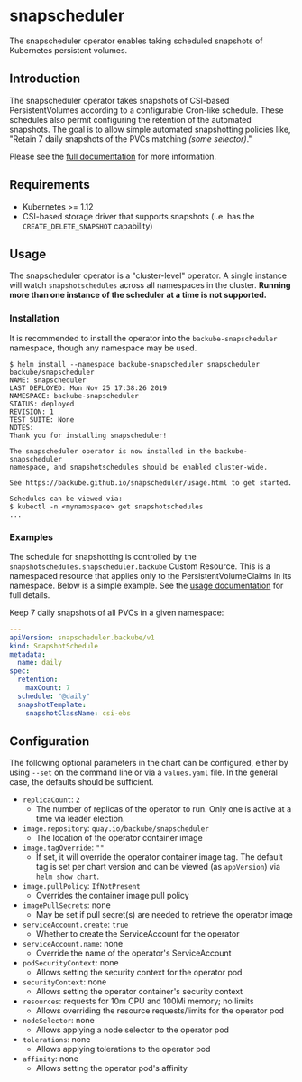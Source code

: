 # snapscheduler

The snapscheduler operator enables taking scheduled snapshots of Kubernetes
persistent volumes.

## Introduction

The snapscheduler operator takes snapshots of CSI-based PersistentVolumes
according to a configurable Cron-like schedule. These schedules also permit
configuring the retention of the automated snapshots. The goal is to allow
simple automated snapshotting policies like, "Retain 7 daily snapshots of the
PVCs matching *(some selector)*."

Please see the [full documentation](https://backube.github.io/snapscheduler/)
for more information.

## Requirements

- Kubernetes >= 1.12
- CSI-based storage driver that supports snapshots (i.e. has the
  `CREATE_DELETE_SNAPSHOT` capability)

## Usage

The snapscheduler operator is a "cluster-level" operator. A single instance will
watch `snapshotschedules` across all namespaces in the cluster. **Running more
than one instance of the scheduler at a time is not supported.**

### Installation

It is recommended to install the operator into the `backube-snapscheduler`
namespace, though any namespace may be used.

```console
$ helm install --namespace backube-snapscheduler snapscheduler backube/snapscheduler
NAME: snapscheduler
LAST DEPLOYED: Mon Nov 25 17:38:26 2019
NAMESPACE: backube-snapscheduler
STATUS: deployed
REVISION: 1
TEST SUITE: None
NOTES:
Thank you for installing snapscheduler!

The snapscheduler operator is now installed in the backube-snapscheduler
namespace, and snapshotschedules should be enabled cluster-wide.

See https://backube.github.io/snapscheduler/usage.html to get started.

Schedules can be viewed via:
$ kubectl -n <mynampspace> get snapshotschedules
...
```

### Examples

The schedule for snapshotting is controlled by the
`snapshotschedules.snapscheduler.backube` Custom Resource. This is a namespaced
resource that applies only to the PersistentVolumeClaims in its namespace. Below
is a simple example. See the [usage
documentation](https://backube.github.io/snapscheduler/usage.html) for full
details.

Keep 7 daily snapshots of all PVCs in a given namespace:

```yaml
---
apiVersion: snapscheduler.backube/v1
kind: SnapshotSchedule
metadata:
  name: daily
spec:
  retention:
    maxCount: 7
  schedule: "@daily"
  snapshotTemplate:
    snapshotClassName: csi-ebs
```

## Configuration

The following optional parameters in the chart can be configured, either by
using `--set` on the command line or via a `values.yaml` file. In the general
case, the defaults should be sufficient.

- `replicaCount`: `2`
  - The number of replicas of the operator to run. Only one is active at a time
    via leader election.
- `image.repository`: `quay.io/backube/snapscheduler`
  - The location of the operator container image
- `image.tagOverride`: `""`
  - If set, it will override the operator container image tag. The default tag
    is set per chart version and can be viewed (as `appVersion`) via `helm show
    chart`.
- `image.pullPolicy`: `IfNotPresent`
  - Overrides the container image pull policy
- `imagePullSecrets`: none
  - May be set if pull secret(s) are needed to retrieve the operator image
- `serviceAccount.create`: `true`
  - Whether to create the ServiceAccount for the operator
- `serviceAccount.name`: none
  - Override the name of the operator's ServiceAccount
- `podSecurityContext`: none
  - Allows setting the security context for the operator pod
- `securityContext`: none
  - Allows setting the operator container's security context
- `resources`: requests for 10m CPU and 100Mi memory; no limits
  - Allows overriding the resource requests/limits for the operator pod
- `nodeSelector`: none
  - Allows applying a node selector to the operator pod
- `tolerations`: none
  - Allows applying tolerations to the operator pod
- `affinity`: none
  - Allows setting the operator pod's affinity
